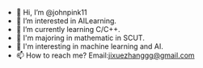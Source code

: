 - 👋 Hi, I’m @johnpink11
- 👀 I’m interested in AILearning.
- 🌱 I’m currently learning C/C++.
- 💞️ I'm majoring in  mathematic in SCUT.
- 🚀 I'm interesting in machine learning and AI.
- 📫 How to reach me?
Email:jixuezhanggg@gmail.com

<!---
johnpink11/johnpink11 is a ✨ special ✨ repository because its `README.md` (this file) appears on your GitHub profile.
You can click the Preview link to take a look at your changes.
--->
